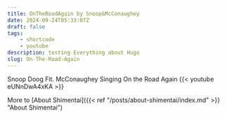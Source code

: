 ```yaml
---
title: OnTheRoadAgain by Snoop&McConaughey
date: 2024-09-24T05:33:07Z
draft: false
tags:
    - shortcode
    - youtube
description: testing Everything about Hugo
slug: On-The-Road-Again
---
```


Snoop Doog Fit. McConaughey Singing On the Road Again
{{< youtube eUNnDwA4xKA >}}

More to [About Shimentai]({{< ref "/posts/about-shimentai/index.md" >}} "About Shimentai")
